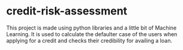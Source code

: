 # credit-risk-assessment
This project is made using python libraries and a little bit of Machine Learning. It is used to calculate the defaulter case of the users when applying for a credit and checks their credibility for availing a loan.
